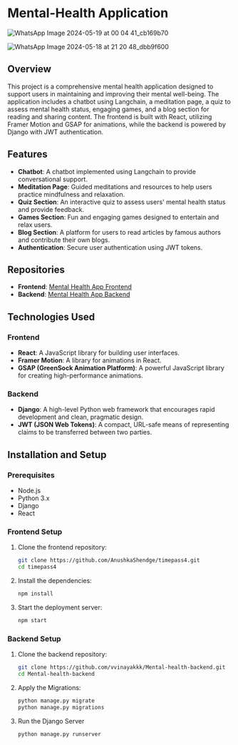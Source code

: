 # Mental-Health Application
![WhatsApp Image 2024-05-19 at 00 04 41_cb169b70](https://github.com/vvinayakkk/Mental-Health-Wellcare/assets/140016882/5c4fd964-059c-4e10-90ab-d57aa2656247)

![WhatsApp Image 2024-05-18 at 21 20 48_dbb9f600](https://github.com/vvinayakkk/Mental-Health-Wellcare/assets/140016882/73c5a044-ec0f-4a34-92da-3b700a47d952)

## Overview
This project is a comprehensive mental health application designed to support users in maintaining and improving their mental well-being. The application includes a chatbot using Langchain, a meditation page, a quiz to assess mental health status, engaging games, and a blog section for reading and sharing content. The frontend is built with React, utilizing Framer Motion and GSAP for animations, while the backend is powered by Django with JWT authentication.

## Features
- **Chatbot**: A chatbot implemented using Langchain to provide conversational support.
- **Meditation Page**: Guided meditations and resources to help users practice mindfulness and relaxation.
- **Quiz Section**: An interactive quiz to assess users' mental health status and provide feedback.
- **Games Section**: Fun and engaging games designed to entertain and relax users.
- **Blog Section**: A platform for users to read articles by famous authors and contribute their own blogs.
- **Authentication**: Secure user authentication using JWT tokens.

## Repositories
- **Frontend**: [Mental Health App Frontend](https://github.com/AnushkaShendge/timepass4)
- **Backend**: [Mental Health App Backend](https://github.com/vvinayakkk/Mental-health-backend/tree/main)

## Technologies Used
### Frontend
- **React**: A JavaScript library for building user interfaces.
- **Framer Motion**: A library for animations in React.
- **GSAP (GreenSock Animation Platform)**: A powerful JavaScript library for creating high-performance animations.

### Backend
- **Django**: A high-level Python web framework that encourages rapid development and clean, pragmatic design.
- **JWT (JSON Web Tokens)**: A compact, URL-safe means of representing claims to be transferred between two parties.

## Installation and Setup
### Prerequisites
- Node.js
- Python 3.x
- Django
- React

### Frontend Setup
1. Clone the frontend repository:
   ```bash
   git clone https://github.com/AnushkaShendge/timepass4.git
   cd timepass4

2. Install the dependencies:
   ```bash
   npm install

3. Start the deployment server:
   ```bash
   npm start

### Backend Setup
1. Clone the backend repository:
   ```bash
   git clone https://github.com/vvinayakkk/Mental-health-backend.git
   cd Mental-health-backend

2. Apply the Migrations:
   ```bash
   python manage.py migrate
   python manage.py migrations

3. Run the Django Server
    ```bash
   python manage.py runserver
   
   




   
   



